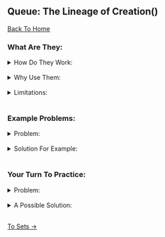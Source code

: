 ## Queue: The Lineage of Creation()

[Back To Home](0-welcome.md)

### What Are They:

<details>
<summary>How Do They Work:</summary>
<br>

> A queue has been used in general practice for ages. The principle behind it being "First In, First Out". It is the line by which we wait at the movies or at the DMV. All lines are a queue and within programming a queue is not that different. Each data object is placed on the back of the queue which will continue to be pushed on as a line and there will exist a pointer or position contained at the back and front of the Queue. The insert relative to the back position pointer where the object is placed on the back and the delete or peek being relative to the front as we either check the front of the line or use the data object and remove them from the line.

![Queue](Images/Queue.jpg)
</details>
<br>

<details>
<summary>Why Use Them:</summary>
<br>

> The Queue is a rather simple stack for creating a structure of data that already lines up values in order. The idea of this being that the Big(O) notation of the insertion and deletion being a O(1) which means we already point at the value or position to be deleted or inserted. So when a new value is insterted at the end of the queue, it will be at the back of the line and when we delete or use a value from the queue it will have been from the front.
</details>
<br>


<details>
<summary>Limitations:</summary>
<br>

> As we use a queue we find they really are only designed for the line like use of data. We could begin to use a deque which allows for access to data nodes from the back of the line but if data is going to be needed more often from the back something like a stack might be more beneficial.
</details>
<br>

### Example Problems:

<details>
<summary>Problem:</summary>
<br>

```python
def enqueue(value) {
  # This function will simply add the value to the queue. 
  # Assuming the queue has already been initilized as self.queue = []
  
  # Add your portion to add value to the queue
}

# Then add a portion of code to add a few people to the line: ("Bob", "Han", and "Max")
# You won't need to worry about the print just yet.
```
</details>
<br>


<details>
<summary>Solution For Example:</summary>
<br>

```python
def enqueue(value) {
  # This function will simply add the value to the queue. 
  # Assuming the queue has already been initilized as self.queue = []
  
  self.queue.append(value)
}

# Then add a portion of code to add a few people to the line: ("Bob", "Han", and "Max")
# You won't need to worry about the print just yet.
# Assume a queue has already been made by queue = Queue()

queue.enqueue("Bob")
queue.enqueue("Han")
queue.enqueue("Max")
```
</details>
<br>

### Your Turn To Practice:

<details>
<summary>Problem:</summary>
<br>

[Code For Practice Problem](Python%20Files/Queue-Prob.py)

```python
class Queue:
    """
    Maintain a Queue using a List
    """

    def __init__(self):
        """
        Initialize the empty queue using a Python List.  
        """
        self.queue = []

    def enqueue(self, value):
        """
        Enqueue the value provided into the queue
        """
        # Add necessary code

    def dequeue(self):
        """
        Dequeue the next value and return it
        """
        if len(self.queue) <= 0:
            raise IndexError()
         
        value = self.queue[0] 
        del self.queue[0]
        return value

##################################################################
# Problems to solve
###################################################################
# 1 Initilize a new queue
# 2 Add ("Bob","Han","Max")
#   Hint: This can be used from the example problem
# 3 Serve "Bob" using the dequeue()
# 4 Add ("Joe")
# 5 Print results clearing the queue
#   Hint: This should print Han, Max, Joe and the queue will be empty after
```
</details>
<br>


<details>
<summary>A Possible Solution:</summary>
<br>

[Code For Practice Solution](Python%20Files/Queue-Sol.py)

```python
class Queue:
    """
    Maintain a Queue using a List
    """

    def __init__(self):
        """
        Initialize the empty queue using a Python List.  
        """
        self.queue = []

    def enqueue(self, value):
        """
        Enqueue the value provided into the queue
        """
        # Add necessary code
        self.queue.append(value)

    def dequeue(self):
        """
        Dequeue the next value and return it
        """
        if len(self.queue) <= 0:
            raise IndexError()
         
        value = self.queue[0] 
        del self.queue[0]
        return value

##################################################################
# Problems to solve
###################################################################
# 1 Initilize a new queue
queue = Queue()

# 2 Add ("Bob","Han","Max")
#   Hint: This can be used from the example problem
queue.enqueue("Bob")
queue.enqueue("Han")
queue.enqueue("Max")

# 3 Serve "Bob" using the dequeue()
print(queue.dequeue())

# 4 Add ("Joe")
queue.enqueue("Joe")

# 5 Print results clearing the queue
#   Hint: This should print Han, Max, Joe and the queue will be empty after
print(queue.dequeue())
print(queue.dequeue())
print(queue.dequeue())

# print(queue.dequeue()) # Notice that if we pass the stored values it will print error
# This portion can be written multiple ways to achieve the same results.
```
</details>
<br>


[To Sets ->](3-topic.md)